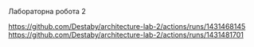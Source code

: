 Лабораторна робота 2

https://github.com/Destaby/architecture-lab-2/actions/runs/1431468145
https://github.com/Destaby/architecture-lab-2/actions/runs/1431481701